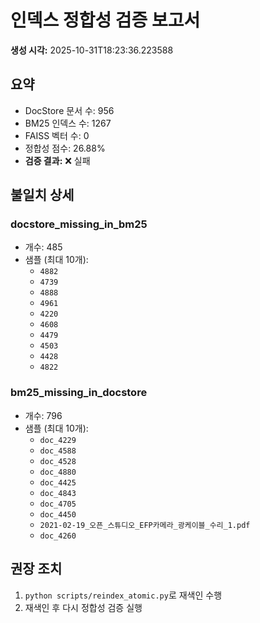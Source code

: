 # 인덱스 정합성 검증 보고서

**생성 시각:** 2025-10-31T18:23:36.223588

## 요약

- DocStore 문서 수: 956
- BM25 인덱스 수: 1267
- FAISS 벡터 수: 0
- 정합성 점수: 26.88%
- **검증 결과:** ❌ 실패

## 불일치 상세

### docstore_missing_in_bm25

- 개수: 485
- 샘플 (최대 10개):
  - `4882`
  - `4739`
  - `4888`
  - `4961`
  - `4220`
  - `4608`
  - `4479`
  - `4503`
  - `4428`
  - `4822`

### bm25_missing_in_docstore

- 개수: 796
- 샘플 (최대 10개):
  - `doc_4229`
  - `doc_4588`
  - `doc_4528`
  - `doc_4880`
  - `doc_4425`
  - `doc_4843`
  - `doc_4705`
  - `doc_4450`
  - `2021-02-19_오픈_스튜디오_EFP카메라_광케이블_수리_1.pdf`
  - `doc_4260`

## 권장 조치

1. `python scripts/reindex_atomic.py`로 재색인 수행
2. 재색인 후 다시 정합성 검증 실행
